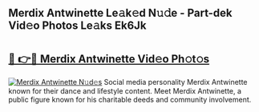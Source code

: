 ## Merdix Antwinette Le𝚊k𝚎d N𝚞𝚍e - Part-dek Vid𝚎o Photos Le𝚊ks Ek6Jk

# <h2><a href="http://fbfiqt.evod.top/?m=Merdix+Antwinette">🔗 👉🔴 Merdix Antwinette Vid𝚎o Ph𝚘t𝚘s</a></h2>

[![Merdix Antwinette N𝚞d𝚎s](https://i.imgur.com/8V9OHl7.gif)](http://fbfiqt.evod.top/?m=Merdix+Antwinette)
Social media personality Merdix Antwinette known for their dance and lifestyle content. Meet Merdix Antwinette, a public figure known for his charitable deeds and community involvement. 
